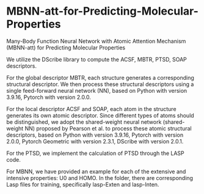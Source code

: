 # MBNN-att-for-Predicting-Molecular-Properties
Many-Body Function Neural Network with Atomic Attention Mechanism (MBNN-att) for Predicting Molecular Properties

We utilize the DScribe library to compute the ACSF, MBTR, PTSD, SOAP descriptors. 

For the global descriptor MBTR, each structure generates a corresponding structural descriptor. We then process these structural descriptors using a single feed-forward neural network (NN), based on Python with version 3.9.16, Pytorch with version 2.0.0.

For the local descriptor ACSF and SOAP, each atom in the structure generates its own atomic descriptor. Since different types of atoms should be distinguished, we adopt the shared-weight neural network (shared-weight NN) proposed by Pearson et al. to process these atomic structural descriptors, based on Python with version 3.9.16, Pytorch with version 2.0.0, Pytorch Geometric with version 2.3.1, DScribe with version 2.0.1.

For the PTSD, we implement the calculation of PTSD through the LASP code.

For MBNN, we have provided an example for each of the extensive and intensive properties: U0 and HOMO. In the folder, there are corresponding Lasp files for training, specifically lasp-Exten and lasp-Inten.

